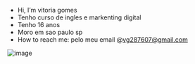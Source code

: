 - Hi, I’m vitoria gomes
- Tenho curso de ingles e markenting digital
- Tenho 16 anos
- Moro em sao paulo sp
-  How to reach me: pelo meu email @vg287607@gmail.com
  
<!---
vihmarthins/vihmarthins is a ✨ special ✨ repository because its `README.md` (this file) appears on your GitHub profile.
You can click the Preview link to take a look at your changes.
--->

![image](https://github.com/user-attachments/assets/a55fae10-3cf9-4e71-9bcc-721e11154118)
